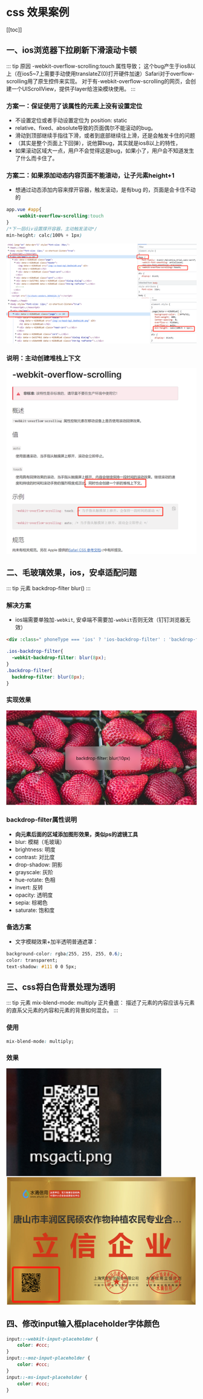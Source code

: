 

# css 效果案例
[[toc]]


## 一、ios浏览器下拉刷新下滑滚动卡顿

::: tip 原因
-webkit-overflow-scrolling:touch 属性导致；
这个bug产生于ios8以上（在ios5~7上需要手动使用translateZ(0)打开硬件加速）Safari对于overflow-scrolling用了原生控件来实现。
对于有-webkit-overflow-scrolling的网页，会创建一个UIScrollView，提供子layer给渲染模块使用。
:::

### 方案一：保证使用了该属性的元素上没有设置定位
- 不设置定位或者手动设置定位为 position: static
- relative、fixed、absolute导致的页面偶尔不能滚动的bug。
- 滑动到顶部继续手指往下滑，或者到底部继续往上滑，还是会触发卡住的问题
- （其实是整个页面上下回弹），说他算bug，其实就是ios8以上的特性，
- 如果滚动区域大一点，用户不会觉得这是bug，如果小了，用户会不知道发生了什么而卡住了。

### 方案二：如果添加动态内容页面不能滚动，让子元素height+1
- 想通过动态添加内容来撑开容器，触发滚动，是有bug 的，页面是会卡住不动的

```css
app.vue #app{
    -webkit-overflow-scrolling:touch
}
/*下一层div设置撑开容器，主动触发滚动*/
min-height: calc(100% + 1px)
```

![图片](/images/frontEnd/css/img.png)
![图片](/images/frontEnd/css/img_1.png)

### 说明：主动创建堆栈上下文
![图片](/images/frontEnd/css/img_2.png)



## 二、毛玻璃效果，ios，安卓适配问题

::: tip 元素
backdrop-filter blur()
:::

### 解决方案
- ios端需要单独加`-webkit`,  安卓端不需要加`-webkit`否则无效（钉钉浏览器无效）
```html
<div :class=" phoneType === 'ios' ? 'ios-backdrop-filter' : 'backdrop-filter' "></div>
```
```css
.ios-backdrop-filter{
  -webkit-backdrop-filter: blur(8px);
}
.backdrop-filter{
  backdrop-filter: blur(8px);
}
```

### 实现效果
![图片](/images/frontEnd/css/img_3.png)

### backdrop-filter属性说明
- **向元素后面的区域添加图形效果，类似ps的滤镜工具**
- blur: 模糊（毛玻璃）
- brightness: 明度
- contrast: 对比度
- drop-shadow: 阴影
- grayscale: 灰阶
- hue-rotate: 色相
- invert: 反转
- opacity: 透明度
- sepia: 棕褐色
- saturate: 饱和度

### 备选方案
- 文字模糊效果+加半透明普通遮罩：
```css
background-color: rgba(255, 255, 255, 0.6);
color: transparent;
text-shadow: #111 0 0 5px;
```



## 三、css将白色背景处理为透明

::: tip 元素
mix-blend-mode: multiply  正片叠底：
描述了元素的内容应该与元素的直系父元素的内容和元素的背景如何混合。
:::

### 使用
```css
mix-blend-mode: multiply;
```

### 效果
![图片](/images/frontEnd/css/img_4.png)
![图片](/images/frontEnd/css/img_5.png)




## 四、修改input输入框placeholder字体颜色
```css
input::-webkit-input-placeholder {
    color: #ccc;
}
input::-moz-input-placeholder {
    color: #ccc;
}
input::-ms-input-placeholder {
    color: #ccc;
}
```



